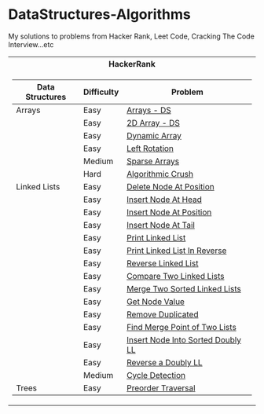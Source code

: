 # DataStructures-Algorithms

My solutions to problems from Hacker Rank, Leet Code, Cracking The Code Interview...etc



<table>
<tr>
<th> HackerRank </th> 
<!-- <th> LeetCode </th> -->
</tr>

<tr><td>

| Data Structures | Difficulty |  Problem         |
| --------------- | ---------- | ---------------- |
|     Arrays      |   Easy     | [Arrays - DS](https://github.com/luayyounus/DataStructures-Algorithms/blob/master/src/main/java/com/luay/DataStructuresAlgorithms/HackerRank/DataStructures/Arrays/ArraysDS.md)  |
|                 |   Easy     | [2D Array - DS](https://github.com/luayyounus/DataStructures-Algorithms/blob/master/src/main/java/com/luay/DataStructuresAlgorithms/HackerRank/DataStructures/Arrays/Arrays2D.md) |
|                 |   Easy     | [Dynamic Array](https://github.com/luayyounus/DataStructures-Algorithms/blob/master/src/main/java/com/luay/DataStructuresAlgorithms/HackerRank/DataStructures/Arrays/DynamicArray.md) |
|                 |   Easy     | [Left Rotation](https://github.com/luayyounus/DataStructures-Algorithms/blob/master/src/main/java/com/luay/DataStructuresAlgorithms/HackerRank/DataStructures/Arrays/LeftRotation.md) |
|                 |   Medium   | [Sparse Arrays](https://github.com/luayyounus/DataStructures-Algorithms/blob/master/src/main/java/com/luay/DataStructuresAlgorithms/HackerRank/DataStructures/Arrays/SparseArray.md) |
|                 |   Hard     | [Algorithmic Crush](https://github.com/luayyounus/DataStructures-Algorithms/blob/master/src/main/java/com/luay/DataStructuresAlgorithms/HackerRank/DataStructures/Arrays/AlgorithmicCrush.md) |
|  Linked Lists   |   Easy     | [Delete Node At Position](https://github.com/luayyounus/DataStructures-Algorithms/blob/master/src/main/java/com/luay/DataStructuresAlgorithms/HackerRank/DataStructures/LinkedLists/DeleteNodeAtPosition.md) |
|                 |   Easy     | [Insert Node At Head](https://github.com/luayyounus/DataStructures-Algorithms/blob/master/src/main/java/com/luay/DataStructuresAlgorithms/HackerRank/DataStructures/LinkedLists/InsertNodeAtHead.md) |
|                 |   Easy     | [Insert Node At Position](https://github.com/luayyounus/DataStructures-Algorithms/blob/master/src/main/java/com/luay/DataStructuresAlgorithms/HackerRank/DataStructures/LinkedLists/InsertNodeAtPosition.md) |
|                 |   Easy     | [Insert Node At Tail](https://github.com/luayyounus/DataStructures-Algorithms/blob/master/src/main/java/com/luay/DataStructuresAlgorithms/HackerRank/DataStructures/LinkedLists/InsertNodeAtTail.md) |
|                 |   Easy     | [Print Linked List](https://github.com/luayyounus/DataStructures-Algorithms/blob/master/src/main/java/com/luay/DataStructuresAlgorithms/HackerRank/DataStructures/LinkedLists/LinkedListPrint.md) |
|                 |   Easy     | [Print Linked List In Reverse](https://github.com/luayyounus/DataStructures-Algorithms/blob/master/src/main/java/com/luay/DataStructuresAlgorithms/HackerRank/DataStructures/LinkedLists/PrintInReverse.md) |
|                 |   Easy     | [Reverse Linked List](https://github.com/luayyounus/DataStructures-Algorithms/blob/master/src/main/java/com/luay/DataStructuresAlgorithms/HackerRank/DataStructures/LinkedLists/ReverseLinkedList.md) |
|                 |   Easy     | [Compare Two Linked Lists](https://github.com/luayyounus/DataStructures-Algorithms/blob/master/src/main/java/com/luay/DataStructuresAlgorithms/HackerRank/DataStructures/LinkedLists/CompareTwoLL.md) |
|                 |   Easy     | [Merge Two Sorted Linked Lists](https://github.com/luayyounus/DataStructures-Algorithms/blob/master/src/main/java/com/luay/DataStructuresAlgorithms/HackerRank/DataStructures/LinkedLists/MergeTwoSortedLL.md) |
|                 |   Easy     | [Get Node Value](https://github.com/luayyounus/DataStructures-Algorithms/blob/master/src/main/java/com/luay/DataStructuresAlgorithms/HackerRank/DataStructures/LinkedLists/GetNodeValueFromTail.md) |
|                 |   Easy     | [Remove Duplicated](https://github.com/luayyounus/DataStructures-Algorithms/blob/master/src/main/java/com/luay/DataStructuresAlgorithms/HackerRank/DataStructures/LinkedLists/RemoveDuplicated.md) |
|                 |   Easy     | [Find Merge Point of Two Lists](https://github.com/luayyounus/DataStructures-Algorithms/blob/master/src/main/java/com/luay/DataStructuresAlgorithms/HackerRank/DataStructures/LinkedLists/FindMergePointOfTwoLists.md) |
|                 |   Easy     | [Insert Node Into Sorted Doubly LL](https://github.com/luayyounus/DataStructures-Algorithms/blob/master/src/main/java/com/luay/DataStructuresAlgorithms/HackerRank/DataStructures/LinkedLists/InsertNodeIntoSortedDoublyLL.md) |
|                 |   Easy     | [Reverse a Doubly LL](https://github.com/luayyounus/DataStructures-Algorithms/blob/master/src/main/java/com/luay/DataStructuresAlgorithms/HackerRank/DataStructures/LinkedLists/ReverseDoublyLL.md)
|                 |   Medium   | [Cycle Detection](https://github.com/luayyounus/DataStructures-Algorithms/blob/master/src/main/java/com/luay/DataStructuresAlgorithms/HackerRank/DataStructures/LinkedLists/CycleDetection.md) |
|      Trees      |   Easy     | [Preorder Traversal](https://github.com/luayyounus/DataStructures-Algorithms/blob/master/src/main/java/com/luay/DataStructuresAlgorithms/HackerRank/DataStructures/Trees/PreorderTraversal.md) |


<!-- | Balanced Trees  | -->
<!-- | Stacks          | -->
<!-- | Queues          | -->
<!-- | Heap            | -->
<!-- | Disjoint Set    | -->
<!-- | Multiple Choice | -->
<!-- | Trie            | -->
<!-- | Advanced        | -->

<!-- </td><td> -->

<!-- | AnotherTable | Col 2 | Col 3 | -->
<!-- |--|--|--|  -->
<!--  |a|s|d|  -->

</td></tr>
</table>
